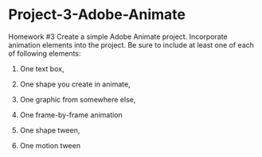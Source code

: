 # Project-3-Adobe-Animate
Homework #3
Create a simple Adobe Animate project. Incorporate animation elements into the project. Be sure to include at least one of each of following elements:

1)   One text box,

2)   One shape you create in animate,

3)   One graphic from somewhere else,

4)   One  frame-by-frame animation

5)   One   shape tween,

6)   One   motion tween

